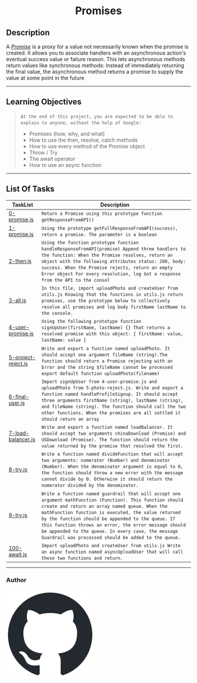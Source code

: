 <h1 align="center"> Promises </h1>

## Description
A *[Promise](https://developer.mozilla.org/en-US/docs/Web/JavaScript/Reference/Global_Objects/Promise)* is a proxy for a value not necessarily known when the promise is created. It allows you to associate handlers with an asynchronous action's eventual success value or failure reason. This lets asynchronous methods return values like synchronous methods: instead of immediately returning the final value, the asynchronous method returns a promise to supply the value at some point in the future 

----------------------------------------------------------------------------------------------------------

## Learning Objectives

> `At the end of this project, you are expected to be able to explain to anyone, without the help of Google:`
> - Promises (how, why, and what)
> - How to use the then, resolve, catch methods
> - How to use every method of the Promise object
> - Throw / Try
> - The await operator
> - How to use an async function
---------------------------------------------------------------------------------------------------------------

##  List Of Tasks

| TaskList | Description |
| -------- | ----------- |
| [0-promise.js](https://github.com/AdonyasG/alx-backend-javascript/blob/main/0x01-ES6_promise/0-promise.js) | `Return a Promise using this prototype function getResponseFromAPI()` |
| [1-promise.js](https://github.com/AdonyasG/alx-backend-javascript/blob/main/0x01-ES6_promise/1-promise.js) | `Using the prototype getFullResponseFromAPI(success), return a promise. The parameter is a boolean` |
| [2-then.js](https://github.com/AdonyasG/alx-backend-javascript/blob/main/0x01-ES6_promise/2-then.js) | `Using the function prototype function handleResponseFromAPI(promise) Append three handlers to the function: When the Promise resolves, return an object with the following attributes status: 200, body: success. When the Promise rejects, return an empty Error object For every resolution, log Got a response from the API to the consol` |
| [3-all.js](https://github.com/AdonyasG/alx-backend-javascript/blob/main/0x01-ES6_promise/3-all.js) | `In this file, import uploadPhoto and createUser from utils.js Knowing that the functions in utils.js return promises, use the prototype below to collectively resolve all promises and log body firstName lastName to the console.` |
| [4-user-promise.js](https://github.com/AdonyasG/alx-backend-javascript/blob/main/0x01-ES6_promise/4-user-promise.js) | `Using the following prototype function signUpUser(firstName, lastName) {} That returns a resolved promise with this object: { firstName: value, lastName: value }` |
| [5-project-reject.js](https://github.com/AdonyasG/alx-backend-javascript/blob/main/0x01-ES6_promise/5-project-reject.js) | `Write and export a function named uploadPhoto. It should accept one argument fileName (string).The function should return a Promise rejecting with an Error and the string $fileName cannot be processed export default function uploadPhoto(filename)` |
| [6-final-user.js](https://github.com/AdonyasG/alx-backend-javascript/blob/main/0x01-ES6_promise/6-final-user.js) | `Import signUpUser from 4-user-promise.js and uploadPhoto from 5-photo-reject.js. Write and export a function named handleProfileSignup. It should accept three arguments firstName (string), lastName (string), and fileName (string). The function should call the two other functions. When the promises are all settled it should return an array` |
| [7-load-balancer.js](https://github.com/AdonyasG/alx-backend-javascript/blob/main/0x01-ES6_promise/7-load-balancer.js) | `Write and export a function named loadBalancer. It should accept two arguments chinaDownload (Promise) and USDownload (Promise). The function should return the value returned by the promise that resolved the first.` |
| [8-try.js](https://github.com/AdonyasG/alx-backend-javascript/blob/main/0x01-ES6_promise/8-try.js) | `Write a function named divideFunction that will accept two arguments: numerator (Number) and denominator (Number). When the denominator argument is equal to 0, the function should throw a new error with the message cannot divide by 0. Otherwise it should return the numerator divided by the denominator.` |
| [9-try.js](https://github.com/AdonyasG/alx-backend-javascript/blob/main/0x01-ES6_promise/9-try.js) | `Write a function named guardrail that will accept one argument mathFunction (Function). This function should create and return an array named queue. When the mathFunction function is executed, the value returned by the function should be appended to the queue. If this function throws an error, the error message should be appended to the queue. In every case, the message Guardrail was processed should be added to the queue.` |
| [100-await.js](https://github.com/AdonyasG/alx-backend-javascript/blob/main/0x01-ES6_promise/100-await.js) | `Import uploadPhoto and createUser from utils.js Write an async function named asyncUploadUser that will call these two functions and return.` |
----------------------------------------------------------------------------------------------------------------------------

### Author
[![Adonyas Getachew](https://github.com/AdonyasG/alx-backend-javascript/blob/main/0x01-ES6_promise/github-mark.png)](https://github.com/AdonyasG)
